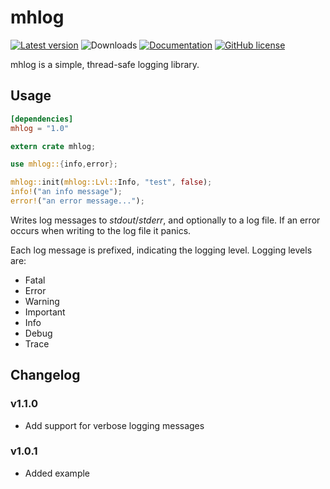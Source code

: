 mhlog
=====

[![Latest version](https://img.shields.io/crates/v/mhlog.svg)](https://crates.io/crates/mhlog)
![Downloads](https://img.shields.io/crates/d/mhlog)
[![Documentation](https://docs.rs/mhlog/badge.svg)](https://docs.rs/mhlog/)
[![GitHub license](https://img.shields.io/github/license/MHmorgan/rustmhlog)](https://github.com/MHmorgan/rustmhlog/blob/master/LICENSE)

mhlog is a simple, thread-safe logging library.

Usage
-----

```toml
[dependencies]
mhlog = "1.0"
```

```rust
extern crate mhlog;

use mhlog::{info,error};

mhlog::init(mhlog::Lvl::Info, "test", false);
info!("an info message");
error!("an error message...");
```

Writes log messages to _stdout_/_stderr_, and optionally to a log file.
If an error occurs when writing to the log file it panics.

Each log message is prefixed, indicating the logging level. Logging levels are:

- Fatal
- Error
- Warning
- Important
- Info
- Debug
- Trace


Changelog
---------

### v1.1.0

- Add support for verbose logging messages


### v1.0.1

- Added example
